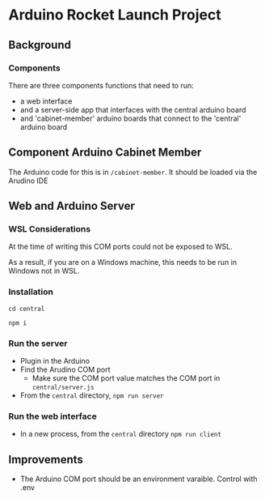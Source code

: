 # Arduino Rocket Launch Project
## Background
### Components
There are three components functions that need to run:
- a web interface
- and a server-side app that interfaces with the central arduino board
- and 'cabinet-member' arduino boards that connect to the 'central' arduino board

## Component Arduino Cabinet Member
The Arduino code for this is in `/cabinet-member`. It should be loaded via the Arudino IDE

## Web and Arduino Server
### WSL Considerations
At the time of writing this COM ports could not be exposed to WSL.

As a result, if you are on a Windows machine, this needs to be run in Windows not in WSL.

### Installation
`cd central`

`npm i`

### Run the server
- Plugin in the Arduino
- Find the Arudino COM port
  - Make sure the COM port value matches the COM port in `central/server.js`
- From the `central` directory,
`npm run server`

### Run the web interface
- In a new process, from the `central` directory `npm run client`


## Improvements
- The Arduino COM port should be an environment varaible. Control with .env
